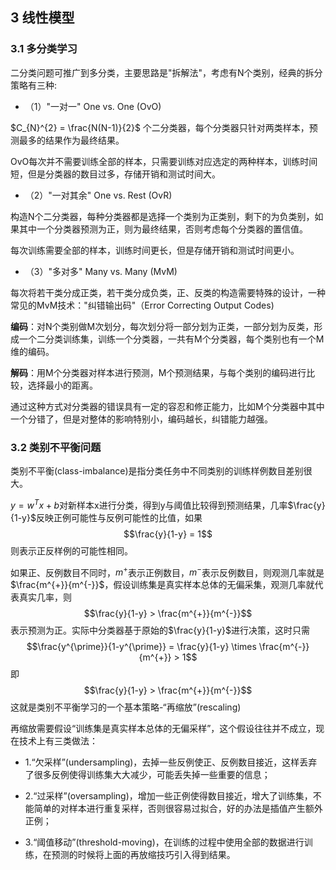 
## 3 线性模型

### 3.1 多分类学习

二分类问题可推广到多分类，主要思路是"拆解法"，考虑有N个类别，经典的拆分策略有三种:

- （1）"一对一" One vs. One (OvO)

$C_{N}^{2} = \frac{N(N-1)}{2}$ 个二分类器，每个分类器只针对两类样本，预测最多的结果作为最终结果。

OvO每次并不需要训练全部的样本，只需要训练对应选定的两种样本，训练时间短，但是分类器的数目过多，存储开销和测试时间大。

- （2）"一对其余" One vs. Rest (OvR)

构造N个二分类器，每种分类器都是选择一个类别为正类别，剩下的为负类别，如果其中一个分类器预测为正，则为最终结果，否则考虑每个分类器的置信值。

每次训练需要全部的样本，训练时间更长，但是存储开销和测试时间更小。

- （3）"多对多" Many vs. Many (MvM)

每次将若干类分成正类，若干类分成负类，正、反类的构造需要特殊的设计，一种常见的MvM技术："纠错输出码"（Error Correcting Output Codes)

**编码**：对N个类别做M次划分，每次划分将一部分划为正类，一部分划为反类，形成一个二分类训练集，训练一个分类器，一共有M个分类器，每个类别也有一个M维的编码。

**解码**：用M个分类器对样本进行预测，M个预测结果，与每个类别的编码进行比较，选择最小的距离。

通过这种方式对分类器的错误具有一定的容忍和修正能力，比如M个分类器中其中一个分错了，但是对整体的影响特别小，编码越长，纠错能力越强。

### 3.2 类别不平衡问题
类别不平衡(class-imbalance)是指分类任务中不同类别的训练样例数目差别很大。

$y = w^{T}x + b$对新样本x进行分类，得到y与阈值比较得到预测结果，几率$\frac{y}{1-y}$反映正例可能性与反例可能性的比值，如果
$$\frac{y}{1-y} = 1$$
则表示正反样例的可能性相同。

如果正、反例数目不同时，$m^{+}$表示正例数目，$m^{-}$表示反例数目，则观测几率就是$\frac{m^{+}}{m^{-}}$，假设训练集是真实样本总体的无偏采集，观测几率就代表真实几率，则$$\frac{y}{1-y} > \frac{m^{+}}{m^{-}}$$
表示预测为正。实际中分类器基于原始的$\frac{y}{1-y}$进行决策，这时只需
$$\frac{y^{\prime}}{1-y^{\prime}} = \frac{y}{1-y} \times \frac{m^{-}}{m^{+}} > 1$$
即
$$\frac{y}{1-y} > \frac{m^{+}}{m^{-}}$$
这就是类别不平衡学习的一个基本策略-“再缩放”(rescaling)

再缩放需要假设“训练集是真实样本总体的无偏采样”，这个假设往往并不成立，现在技术上有三类做法：

- 1.“欠采样”(undersampling)，去掉一些反例使正、反例数目接近，这样丢弃了很多反例使得训练集大大减少，可能丢失掉一些重要的信息；

- 2.“过采样”(oversampling)，增加一些正例使得数目接近，增大了训练集，不能简单的对样本进行重复采样，否则很容易过拟合，好的办法是插值产生额外正例；

- 3.“阈值移动”(threshold-moving)，在训练的过程中使用全部的数据进行训练，在预测的时候将上面的再放缩技巧引入得到结果。
